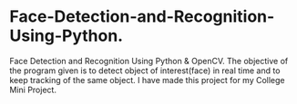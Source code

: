 # Face-Detection-and-Recognition-Using-Python.
Face Detection and Recognition Using Python &amp; OpenCV. The objective of the program given is to detect object of interest(face) in real time and to keep tracking of the same object.
I have made this project for my College Mini Project. 
